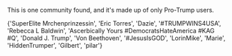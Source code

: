 This is one community found, and it's made up of only Pro-Trump users.

{'SuperElite Mrchenprinzessin', 'Eric Torres', 'Dazie', '#TRUMPWINS4USA', 
'Rebecca L Baldwin', 'Ascerbically Yours #DemocratsHateAmerica #KAG #Q', 
'Donald J. Trump', 'Von Beethoven', '#JesusIsGOD', 'LorinMike', 'Marie', 
'HiddenTrumper', 'Gilbert', 'pilar'}

